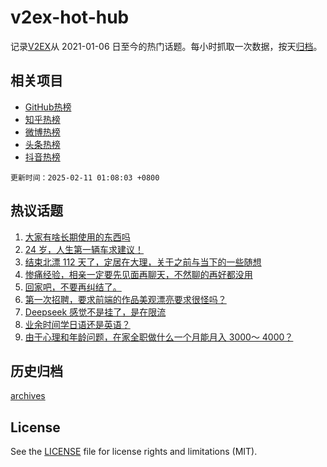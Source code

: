 # v2ex-hot-hub

 记录[V2EX](https://www.v2ex.com/)从 2021-01-06 日至今的热门话题。每小时抓取一次数据，按天[归档](archives)。
 
 ## 相关项目

- [GitHub热榜](https://github.com/snaildev/github-hot-hub)
- [知乎热榜](https://github.com/snaildev/zhihu-hot-hub)
- [微博热榜](https://github.com/snaildev/weibo-hot-hub)
- [头条热榜](https://github.com/snaildev/toutiao-hot-hub)
- [抖音热榜](https://github.com/snaildev/douyin-hot-hub)


 `更新时间：2025-02-11 01:08:03 +0800`

## 热议话题

1. [大家有啥长期使用的东西吗](https://www.v2ex.com/t/1110198)
1. [24 岁，人生第一辆车求建议！](https://www.v2ex.com/t/1110236)
1. [结束北漂 112 天了，定居在大理，关于之前与当下的一些随想](https://www.v2ex.com/t/1110274)
1. [惨痛经验，相亲一定要先见面再聊天，不然聊的再好都没用](https://www.v2ex.com/t/1110329)
1. [回家吧，不要再纠结了。](https://www.v2ex.com/t/1110172)
1. [第一次招聘，要求前端的作品美观漂亮要求很怪吗？](https://www.v2ex.com/t/1110318)
1. [Deepseek 感觉不是挂了，是在限流](https://www.v2ex.com/t/1110206)
1. [业余时间学日语还是英语？](https://www.v2ex.com/t/1110189)
1. [由于心理和年龄问题，在家全职做什么一个月能月入 3000～ 4000？](https://www.v2ex.com/t/1110347)

## 历史归档

[archives](archives)

## License

See the [LICENSE](LICENSE) file for license rights and limitations (MIT).
